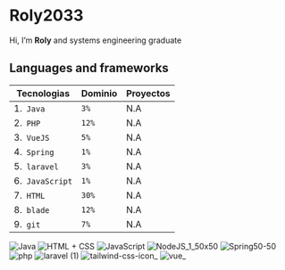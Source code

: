  # Roly2033
  Hi, I’m **Roly** and systems engineering graduate
## Languages and frameworks

| Tecnologias         | Dominio          |  Proyectos      |
|---------------------|------------------|-----------------|
| 1.` Java`           | `3%`             |      N.A        |
| 2.` PHP`            | `12%`            |      N.A        |
| 3.` VueJS`          | `5%`             |      N.A        |
| 4.` Spring`         | `1%`             |      N.A        |
| 5.` laravel`        | `3%`             |      N.A        |
| 6.` JavaScript`     | `1%`             |      N.A        |
| 7.` HTML`           | `30%`            |      N.A        |
| 8.` blade`          | `12%`            |      N.A        |
| 9.` git`            | `7%`             |      N.A        |


![Java](https://user-images.githubusercontent.com/102749844/173580987-89f908d8-dc3e-4e0c-ab41-6761e27963c1.png)
![HTML + CSS](https://user-images.githubusercontent.com/102749844/173581014-ac57c5d2-2305-479e-bab0-41aaba1a7c68.png)
![JavaScript](https://user-images.githubusercontent.com/102749844/173581498-7c666d1e-7d7d-4056-93d1-c8a8edde3e2e.png)
![NodeJS_1_50x50](https://user-images.githubusercontent.com/102749844/194075295-610fc6ef-cf82-4aa4-aa41-981aadd2d7c2.png)
![Spring50-50](https://user-images.githubusercontent.com/102749844/173581074-ad54cf4a-b169-4961-abbc-3cd2d5531843.png)
![php](https://user-images.githubusercontent.com/95943858/210661903-0c6ffb94-edaf-49c9-809c-470cb73343e8.png)
![laravel (1)](https://user-images.githubusercontent.com/95943858/210660772-44b49707-0172-4ab0-875a-ac7d70289ff9.png)
![tailwind-css-icon_](https://user-images.githubusercontent.com/95943858/210661225-54a00064-167c-43dc-95b3-8b25b1680d03.png)
![vue_](https://user-images.githubusercontent.com/95943858/210661103-9574ef3d-03b7-496b-8992-44377a340bb9.png)


